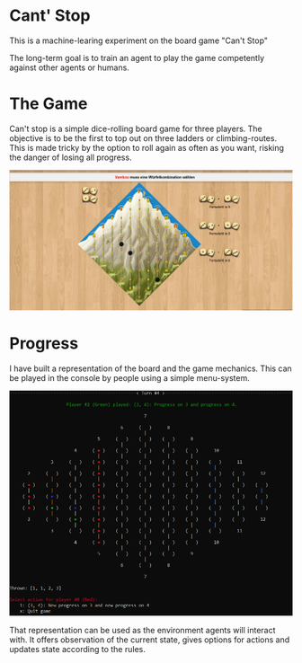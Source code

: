 # Cant' Stop
This is a machine-learing experiment on the board game "Can't Stop"

The long-term goal is to train an agent to play the game competently against other agents or humans.

# The Game
Can't stop is a simple dice-rolling board game for three players. The objective is to be the first to top out on three ladders or climbing-routes. This is made tricky by the option to roll again as often as you want, risking the danger of losing all progress.

![Screenshot](https://raw.githubusercontent.com/MarianAldenhoevel/CantStop/master/doc/Screenshot%202021-02-25%20161046.png)

# Progress
I have built a representation of the board and the game mechanics. This can be played in the console by people using a simple menu-system. 

![Screenshot](https://github.com/MarianAldenhoevel/CantStop/blob/main/doc/Screenshot%202021-02-26%20122257.png)

That representation can be used as the environment agents will interact with. It offers observation of the current state, gives options for actions and updates state according to the rules.
